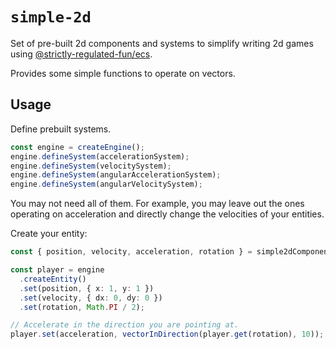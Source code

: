 # `simple-2d`

Set of pre-built 2d components and systems to simplify
writing 2d games using [@strictly-regulated-fun/ecs](https://www.npmjs.com/package/@strictly-regulated-fun/ecs).

Provides some simple functions to operate on vectors.

## Usage

Define prebuilt systems.

```typescript
const engine = createEngine();
engine.defineSystem(accelerationSystem);
engine.defineSystem(velocitySystem);
engine.defineSystem(angularAccelerationSystem);
engine.defineSystem(angularVelocitySystem);
```

You may not need all of them.
For example, you may leave out the ones operating on acceleration
and directly change the velocities of your entities.

Create your entity:

```typescript
const { position, velocity, acceleration, rotation } = simple2dComponents;

const player = engine
  .createEntity()
  .set(position, { x: 1, y: 1 })
  .set(velocity, { dx: 0, dy: 0 })
  .set(rotation, Math.PI / 2);

// Accelerate in the direction you are pointing at.
player.set(acceleration, vectorInDirection(player.get(rotation), 10));
```
